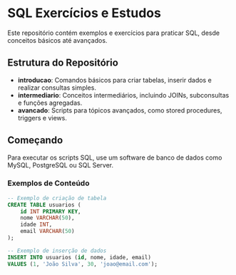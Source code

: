 # SQL Exercícios e Estudos

Este repositório contém exemplos e exercícios para praticar SQL, desde conceitos básicos até avançados.

## Estrutura do Repositório

- **introducao**: Comandos básicos para criar tabelas, inserir dados e realizar consultas simples.
- **intermediario**: Conceitos intermediários, incluindo JOINs, subconsultas e funções agregadas.
- **avancado**: Scripts para tópicos avançados, como stored procedures, triggers e views.

## Começando

Para executar os scripts SQL, use um software de banco de dados como MySQL, PostgreSQL ou SQL Server.

### Exemplos de Conteúdo

```sql
-- Exemplo de criação de tabela
CREATE TABLE usuarios (
    id INT PRIMARY KEY,
    nome VARCHAR(50),
    idade INT,
    email VARCHAR(50)
);

-- Exemplo de inserção de dados
INSERT INTO usuarios (id, nome, idade, email)
VALUES (1, 'João Silva', 30, 'joao@email.com');
